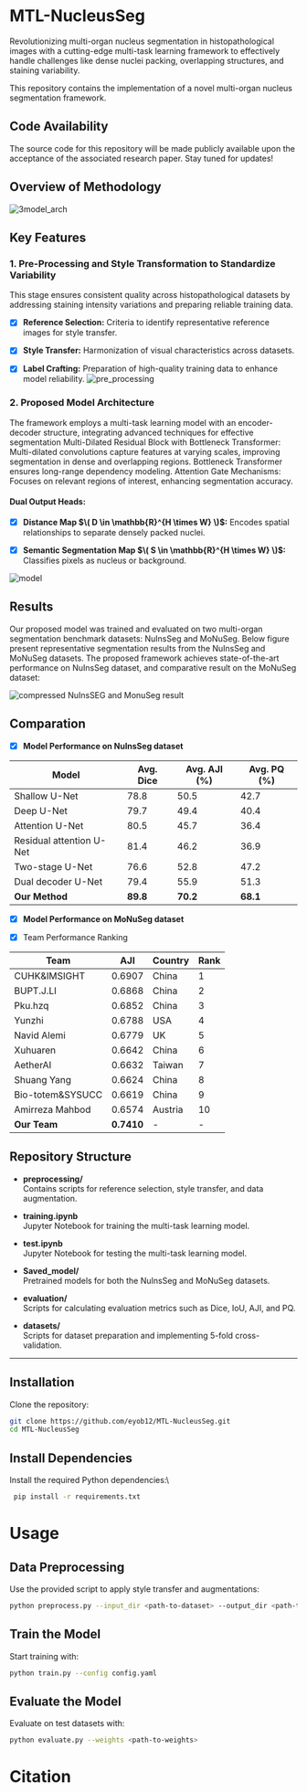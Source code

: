 # MTL-NucleusSeg
Revolutionizing multi-organ nucleus segmentation in histopathological images with a cutting-edge multi-task learning framework to effectively handle challenges like dense nuclei packing, overlapping structures, and staining variability.

This repository contains the implementation of a novel multi-organ nucleus segmentation framework.

## Code Availability
The source code for this repository will be made publicly available upon the acceptance of the associated research paper. Stay tuned for updates!

## Overview of Methodology

![3model_arch](https://github.com/user-attachments/assets/16068e91-f462-4fde-a288-02a3c6b32dbd)


## Key Features
### 1. Pre-Processing and  Style Transformation to Standardize Variability 

This stage ensures consistent quality across histopathological datasets by addressing staining intensity variations and preparing reliable training data.

- [x] **Reference Selection:** Criteria to identify representative reference images for style transfer.

- [x] **Style Transfer:** Harmonization of visual characteristics across datasets.

- [x] **Label Crafting:** Preparation of high-quality training data to enhance model reliability.
![pre_processing](https://github.com/user-attachments/assets/c2dcd897-0423-4651-ab4a-2aae850b66a7)

### 2. Proposed Model Architecture
The framework employs a multi-task learning model with an encoder-decoder structure, integrating advanced techniques for effective segmentation Multi-Dilated Residual Block with Bottleneck Transformer:
Multi-dilated convolutions capture features at varying scales, improving segmentation in dense and overlapping regions. Bottleneck Transformer ensures long-range dependency modeling. Attention Gate Mechanisms: Focuses on relevant regions of interest, enhancing segmentation accuracy.

#### Dual Output Heads:
- [x] **Distance Map $\( D \in \mathbb{R}^{H \times W} \)$:** Encodes spatial relationships to separate densely packed nuclei.

- [x] **Semantic Segmentation Map $\( S \in \mathbb{R}^{H \times W} \)$:** Classifies pixels as nucleus or background.
      
![model](https://github.com/user-attachments/assets/e60b3cbe-ba47-49fa-87b0-3a89c18b7fc2)


## Results
Our proposed model was trained and evaluated on two multi-organ segmentation benchmark datasets: NuInsSeg and MoNuSeg. Below figure present representative segmentation results from the NuInsSeg and MoNuSeg datasets. The proposed framework achieves state-of-the-art performance on   NuInsSeg dataset, and comparative result on the MoNuSeg dataset:

![compressed NuInsSEG and MonuSeg result](https://github.com/user-attachments/assets/efe684be-948c-4133-b62c-8d36d5227089)


## Comparation

- [x] **Model Performance on NuInsSeg dataset**

| Model                        | Avg. Dice | Avg. AJI (%) | Avg. PQ (%) |
|------------------------------|-----------|--------------|-------------|
| Shallow U-Net                 | 78.8      | 50.5         | 42.7        |
| Deep U-Net                    | 79.7      | 49.4         | 40.4        |
| Attention U-Net               | 80.5      | 45.7         | 36.4        |
| Residual attention U-Net      | 81.4      | 46.2         | 36.9        |
| Two-stage U-Net               | 76.6      | 52.8         | 47.2        |
| Dual decoder U-Net            | 79.4      | 55.9         | 51.3        |
| **Our Method**                | **89.8**  | **70.2**     | **68.1**    |

- [x] **Model Performance on MoNuSeg dataset**

- [x] Team Performance Ranking

| Team                   | AJI     | Country | Rank |
|------------------------|---------|---------|------|
| CUHK&IMSIGHT           | 0.6907  | China   | 1    |
| BUPT.J.LI              | 0.6868  | China   | 2    |
| Pku.hzq                | 0.6852  | China   | 3    |
| Yunzhi                 | 0.6788  | USA     | 4    |
| Navid Alemi            | 0.6779  | UK      | 5    |
| Xuhuaren               | 0.6642  | China   | 6    |
| AetherAI               | 0.6632  | Taiwan  | 7    |
| Shuang Yang            | 0.6624  | China   | 8    |
| Bio-totem&SYSUCC       | 0.6619  | China   | 9    |
| Amirreza Mahbod        | 0.6574  | Austria | 10   |
| **Our Team**           | **0.7410** |  -       |   -   |


## Repository Structure

- **preprocessing/**  
  Contains scripts for reference selection, style transfer, and data augmentation.

- **training.ipynb**  
  Jupyter Notebook for training the multi-task learning model.

- **test.ipynb**  
  Jupyter Notebook for testing the multi-task learning model.

- **Saved_model/**  
  Pretrained models for both the NuInsSeg and MoNuSeg datasets.

- **evaluation/**  
  Scripts for calculating evaluation metrics such as Dice, IoU, AJI, and PQ.

- **datasets/**  
  Scripts for dataset preparation and implementing 5-fold cross-validation.

---
## Installation

Clone the repository:  
```bash
git clone https://github.com/eyob12/MTL-NucleusSeg.git 
cd MTL-NucleusSeg 

```
## Install Dependencies
  
Install the required Python dependencies:\  
```bash
 pip install -r requirements.txt 


```
# Usage
## Data Preprocessing
Use the provided script to apply style transfer and augmentations:
```bash
python preprocess.py --input_dir <path-to-dataset> --output_dir <path-to-output>

```
## Train the Model
Start training with:
```bash
python train.py --config config.yaml
```
## Evaluate the Model
Evaluate on test datasets with:
```bash
python evaluate.py --weights <path-to-weights>
```
# Citation 
```bash
